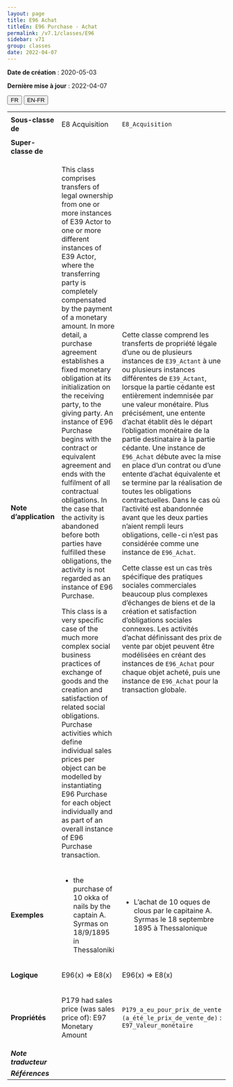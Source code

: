 ```yaml
---
layout: page
title: E96 Achat
titleEn: E96 Purchase - Achat
permalink: /v7.1/classes/E96
sidebar: v71
group: classes
date: 2022-04-07
---
```


**Date de création** : 2020-05-03

**Dernière mise à jour** : 2022-04-07

<div class="lang-buttons">
  <button id="fr" class="activate">FR</button>
  <button id="en-fr">EN-FR</button>
</div>

<table>
				<tbody>
				<tr>
					<td><strong>Sous-classe de</strong></td>
					<td class="en"><p>E8 Acquisition</p>
							</td>
						<td><p><code class="language-plaintext highlighter-rouge">E8_Acquisition</code></p>
							</td>
						</tr>
					<tr>
					<td><strong>Super-classe de</strong></td>
					<td class="en"><p></p>
							</td>
						<td><p></p>
							</td>
						</tr>
					<tr>
					<td><strong>Note d’application</strong></td>
					<td class="en"><p>This class comprises transfers of legal ownership from one or more instances of E39 Actor to one or more different instances of E39 Actor, where the transferring party is completely compensated by the payment of a monetary amount. In more detail, a purchase agreement establishes a fixed monetary obligation at its initialization on the receiving party, to the giving party. An instance of E96 Purchase begins with the contract or equivalent agreement and ends with the fulfilment of all contractual obligations. In the case that the activity is abandoned before both parties have fulfilled these obligations, the activity is not regarded as an instance of E96 Purchase.</p>
							<p>This class is a very specific case of the much more complex social business practices of exchange of goods and the creation and satisfaction of related social obligations. Purchase activities which define individual sales prices per object can be modelled by instantiating E96 Purchase for each object individually and as part of an overall instance of E96 Purchase transaction.</p>
							</td>
						<td><p>Cette classe comprend les transferts de propriété légale d’une ou de plusieurs instances de <code class="language-plaintext highlighter-rouge">E39_Actant</code> à une ou plusieurs instances différentes de <code class="language-plaintext highlighter-rouge">E39_Actant</code>, lorsque la partie cédante est entièrement indemnisée par une valeur monétaire. Plus précisément, une entente d’achat établit dès le départ l’obligation monétaire de la partie destinataire à la partie cédante. Une instance de <code class="language-plaintext highlighter-rouge">E96_Achat</code> débute avec la mise en place d’un contrat ou d’une entente d’achat équivalente et se termine par la réalisation de toutes les obligations contractuelles. Dans le cas où l’activité est abandonnée avant que les deux parties n’aient rempli leurs obligations, celle-ci n’est pas considérée comme une instance de <code class="language-plaintext highlighter-rouge">E96_Achat</code>. </p>
							<p></p>
							<p>Cette classe est un cas très spécifique des pratiques sociales commerciales beaucoup plus complexes d’échanges de biens et de la création et satisfaction d’obligations sociales connexes. Les activités d’achat définissant des prix de vente par objet peuvent être modélisées en créant des instances de <code class="language-plaintext highlighter-rouge">E96_Achat</code> pour chaque objet acheté, puis une instance de <code class="language-plaintext highlighter-rouge">E96_Achat</code> pour la transaction globale. </p>
							</td>
						</tr>
					<tr>
					<td><strong>Exemples</strong></td>
					<td class="en"><ul><li><p>the purchase of 10 okka of nails by the captain A. Syrmas on 18/9/1895 in Thessaloniki</p>
							</li>
									</ul></td>
						<td><ul><li><p>L’achat de 10 oques de clous par le capitaine A. Syrmas le 18 septembre 1895 à Thessalonique </p>
							</li>
									</ul></td>
						</tr>
					<tr>
					<td><strong>Logique</strong></td>
					<td class="en"><p>E96(x) ⇒ E8(x)</p>
							</td>
						<td><p>E96(x) ⇒ E8(x)</p>
							</td>
						</tr>
					<tr>
					<td><strong>Propriétés</strong></td>
					<td class="en"><p>P179 had sales price (was sales price of): E97 Monetary Amount</p>
							</td>
						<td><p><code class="language-plaintext highlighter-rouge">P179_a_eu_pour_prix_de_vente (a_été_le_prix_de_vente_de)</code> : <code class="language-plaintext highlighter-rouge">E97_Valeur_monétaire</code> </p>
							</td>
						</tr>
					<tr>
					<td><strong><em>Note traducteur</em></strong></td>
					<td colspan="2"><p></p>
							</td>
						</tr>
					<tr>
					<td><strong><em>Références</em></strong></td>
					<td colspan="2"><p><em></em></p>
							</td>
						</tr>
					</tbody>
				</table>
				